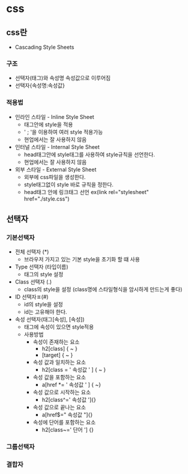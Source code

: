 # css

## css란
- Cascading Style Sheets

### 구조
- 선택자(태그)와 속성명 속성값으로 이루어짐
-  선택자{속성명:속성값}

### 적용법
- 인라인 스타일 - Inline Style Sheet
  - 태그안에 style을 적용
  - ' ; '을 이용하여 여러 style 적용가능
  - 현업에서는 잘 사용하지 않음
- 인터널 스타일 - Internal Style Sheet
  - head태그안에 style태그를 사용하여 style규칙을 선언한다. 
  - 현업에서는 잘 사용하지 않음
- 외부 스타일 - External Style Sheet
  - 외부에 css파일을 생성한다.
  - style태그없이 style 바로 규칙을 정한다.
  - head태그 안에 링크태그 선언 ex(link rel="stylesheet" href="./style.css")

## 선택자

### 기본선택자
- 전체 선택자 (*)
  - 브라우저 가지고 있는 기본 style을 초기화 할 떄 사용
- Type 선택자 (타입이름)
  - 태그의 style 설정
- Class 선택자 (.)
  - class의 style을 설정 (class명에 스타일형식을 암시하게 만드는게 좋다)
- ID 선택자ㅍ(#)
  - id의 style을 설정
  - id는 고유해야 한다. 
- 속성 선택자(태그[속성], [속성])
  - 태그에 속성이 있으면 style적용
  - 사용방법
    - 속성이 존재하는 요소
      - h2[class] { ~ }
      - [target] { ~ }
    - 속성 값과 일치하는 요소
      - h2[class = ' 속성값 ' ] { ~ }
    - 속성 값을 포함하는 요소
      - a[href *= ' 속성값 ' ] { ~} 
    - 속성 값으로 시작하는 요소
      - h2[class^=' 속성값 ']{} 
    - 속성 값으로 끝나는 요소
      - a[href$=" 속성값 "]{}
    - 속성에 단어를 포함하는 요소 
      - h2[class~=' 단어 '] {}
  
### 그룹선택자

### 결합자
